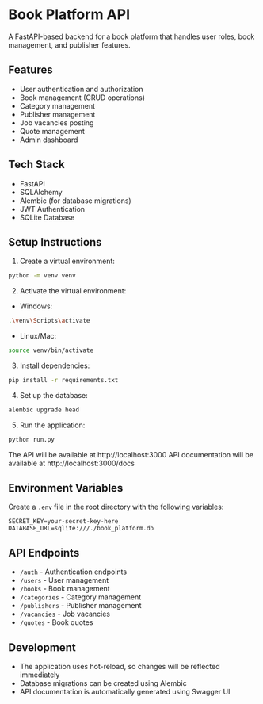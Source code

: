 # Book Platform API

A FastAPI-based backend for a book platform that handles user roles, book management, and publisher features.

## Features

- User authentication and authorization
- Book management (CRUD operations)
- Category management
- Publisher management
- Job vacancies posting
- Quote management
- Admin dashboard

## Tech Stack

- FastAPI
- SQLAlchemy
- Alembic (for database migrations)
- JWT Authentication
- SQLite Database

## Setup Instructions

1. Create a virtual environment:
```bash
python -m venv venv
```

2. Activate the virtual environment:
- Windows:
```bash
.\venv\Scripts\activate
```
- Linux/Mac:
```bash
source venv/bin/activate
```

3. Install dependencies:
```bash
pip install -r requirements.txt
```

4. Set up the database:
```bash
alembic upgrade head
```

5. Run the application:
```bash
python run.py
```

The API will be available at http://localhost:3000
API documentation will be available at http://localhost:3000/docs

## Environment Variables

Create a `.env` file in the root directory with the following variables:
```
SECRET_KEY=your-secret-key-here
DATABASE_URL=sqlite:///./book_platform.db
```

## API Endpoints

- `/auth` - Authentication endpoints
- `/users` - User management
- `/books` - Book management
- `/categories` - Category management
- `/publishers` - Publisher management
- `/vacancies` - Job vacancies
- `/quotes` - Book quotes

## Development

- The application uses hot-reload, so changes will be reflected immediately
- Database migrations can be created using Alembic
- API documentation is automatically generated using Swagger UI 